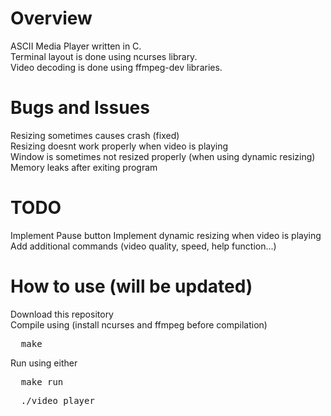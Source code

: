 # Overview
ASCII Media Player written in C. \
Terminal layout is done using ncurses library. \
Video decoding is done using ffmpeg-dev libraries.

# Bugs and Issues
Resizing sometimes causes crash (fixed) \
Resizing doesnt work properly when video is playing \
Window is sometimes not resized properly (when using dynamic resizing) \
Memory leaks after exiting program 

# TODO
Implement Pause button
Implement dynamic resizing when video is playing
Add additional commands (video quality, speed, help function...)

# How to use (will be updated)
Download this repository \
Compile using (install ncurses and ffmpeg before compilation)
<pre>
  make
</pre>
Run using either
<pre>
  make run
</pre> 
<pre>
  ./video_player
</pre>
